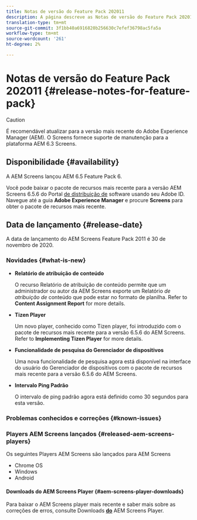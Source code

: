 ```yaml
---
title: Notas de versão do Feature Pack 202011
description: A página descreve as Notas de versão do Feature Pack 202011.
translation-type: tm+mt
source-git-commit: 3f1bb40a6916820b256630c7efef36798ac5fa5a
workflow-type: tm+mt
source-wordcount: '261'
ht-degree: 2%

---
```



# Notas de versão do Feature Pack 202011 {#release-notes-for-feature-pack}

>[!CAUTION]
>É recomendável atualizar para a versão mais recente do Adobe Experience Manager (AEM). O Screens fornece suporte de manutenção para a plataforma AEM 6.3 Screens.

## Disponibilidade {#availability}

A AEM Screens lançou AEM 6.5 Feature Pack 6.

Você pode baixar o pacote de recursos mais recente para a versão AEM Screens 6.5.6 do Portal [de distribuição de](https://experience.adobe.com/#/downloads/content/software-distribution/en/aem.html) software usando seu Adobe ID. Navegue até a guia **Adobe Experience Manager** e procure **Screens** para obter o pacote de recursos mais recente.

## Data de lançamento {#release-date}

A data de lançamento do AEM Screens Feature Pack 2011 é 30 de novembro de 2020.

### Novidades {#what-is-new}

* **Relatório de atribuição de conteúdo**

   O recurso Relatório de atribuição de conteúdo permite que um administrador ou autor da AEM Screens exporte um Relatório *de atribuição de* conteúdo que pode estar no formato de planilha.
Refer to **Content Assignment Report** for more details.


* **Tizen Player**

   Um novo player, conhecido como Tizen player, foi introduzido com o pacote de recursos mais recente para a versão 6.5.6 do AEM Screens.
Refer to **Implementing Tizen Player** for more details.

* **Funcionalidade de pesquisa do Gerenciador de dispositivos**

   Uma nova funcionalidade de pesquisa agora está disponível na interface do usuário do Gerenciador de dispositivos com o pacote de recursos mais recente para a versão 6.5.6 do AEM Screens.

* **Intervalo Ping Padrão**

   O intervalo de ping padrão agora está definido como 30 segundos para esta versão.

### Problemas conhecidos e correções {#known-issues}



### Players AEM Screens lançados {#released-aem-screens-players}

Os seguintes Players AEM Screens são lançados para AEM Screens

* Chrome OS
* Windows
* Android

#### Downloads do AEM Screens Player  {#aem-screens-player-downloads}

Para baixar o AEM Screens player mais recente e saber mais sobre as correções de erros, consulte Downloads **[do](https://download.macromedia.com/screens/index.html)** AEM Screens Player.
